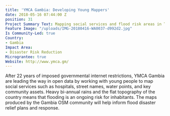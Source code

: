 ```yaml
---
title: 'YMCA Gambia: Developing Young Mappers'
date: 2018-05-16 07:44:00 Z
position: 31
Project Summary Text: Mapping social services and flood risk areas in The Gambia
Feature Image: "/uploads/IMG-20180416-WA0037-d992d2.jpg"
Is Community-Led: true
Country:
- Gambia
Impact Area:
- Disaster Risk Reduction
Micrograntee: true
Website: http://www.ymca.gm/
---
```


After 22 years of imposed governmental internet restrictions, YMCA Gambia are leading the way in open data by working with young people to map social services such as hospitals, street names, water points, and key community assets. Heavy bi-annual rains and the flat topography of the country means that flooding is an ongoing risk for inhabitants. The maps produced by the Gambia OSM community will help inform flood disaster relief plans and response.